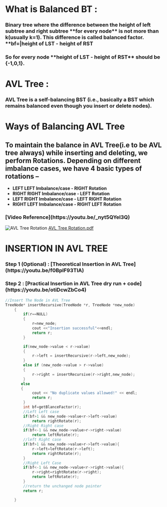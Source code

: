 <h1>What is Balanced BT :</h1>
<h3>Binary tree where the difference between the height of left subtree and right subtree **for every node** is not more than k(usually k=1). This difference is called balanced factor. **bf=|height of LST - height of RST</h3>
<h3>So for every node **height of LST - height of RST** should be {-1,0,1}.</h3>
<h1>AVL Tree :</h1>
<h3>AVL Tree is a self-balancing BST (i.e., basically a BST which remains balanced even though you insert or delete nodes).</h3>
<h1>Ways of Balancing AVL Tree</h1>

<h2>To maintain the balance in AVL Tree(i.e to be AVL tree always) while inserting and deleting, we perform Rotations. Depending on different imbalance cases, we have 4 basic types of rotations –</h2>

- **LEFT LEFT Imbalance/case - RIGHT Rotation**
- **RIGHT RIGHT Imbalance/case - LEFT Rotation**
- **LEFT RIGHT Imbalance/case - LEFT RIGHT Rotation**
- **RIGHT LEFT Imbalance/case - RIGHT LEFT Rotation**
<h3>[Video Reference](https://youtu.be/_nyt5QYel3Q)</h3>

![AVL Tree Rotation](https://user-images.githubusercontent.com/64855541/122770456-1522f400-d2c3-11eb-9d95-7bba74a9afc8.jpg)
[AVL Tree Rotation.pdf](https://github.com/thepranaygupta/Data-Structures-and-Algorithms/files/6686954/AVL.Tree.Rotation.pdf)
<h1>INSERTION IN AVL TREE</h1>

<h3>Step 1 (Optional) : [Theoretical Insertion in AVL Tree](https://youtu.be/f0BplF93TIA)</h3>

<h3>Step 2 : [Practical Insertion in AVL Tree dry run + code](https://youtu.be/otiDcwZbCo4)</h3>

```cpp
//Insert The Node in AVL Tree
TreeNode* insertRecursive(TreeNode *r, TreeNode *new_node)
	{
		if(r==NULL)
		{
			r=new_node;
			cout <<"Insertion successful"<<endl;
			return r;
		}

		if(new_node->value < r->value)
		{
			r->left = insertRecursive(r->left,new_node);
		}
		else if (new_node->value > r->value)
		{
			r->right = insertRecursive(r->right,new_node);
		}
	   else
	   {
	     	cout << "No duplicate values allowed!" << endl;
	     	return r;
		}
		int bf=getBlanceFactor(r);
		//Left Left case
		if(bf>1 && new_node->value<r->left->value)
            return rightRotate(r);
        //Right Right case
        if(bf<-1 && new_node->value>r->right->value)
            return leftRotate(r);
        //left Right case
        if(bf>1 && new_node->value>r->left->value){
            r->left=leftRotate(r->left);
            return rightRotate(r);
        }
        //Right Left Case
        if(bf<-1 && new_node->value<r->right->value){
            r->right=rightRotate(r->right);
            return leftRotate(r);
        }
        //return the unchanged node pointer
        return r;

	}
```
